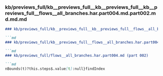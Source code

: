 ### kb/previews_full/kb__previews_full__kb__previews_full__kb__previews_full__flows__all_branches.har.part004.md.part002.md.md.md

```md
### kb/previews_full/kb__previews_full__kb__previews_full__flows__all_branches.har.part004.md.part002.md.md

```md
### kb/previews_full/kb__previews_full__flows__all_branches.har.part004.md.part002.md

```md
### kb/previews_full/flows__all_branches.har.part004.md (part 002)

```md
nBounds(t)?this.steps$.value[t]:null}findIndex
```

```

```

```

```
